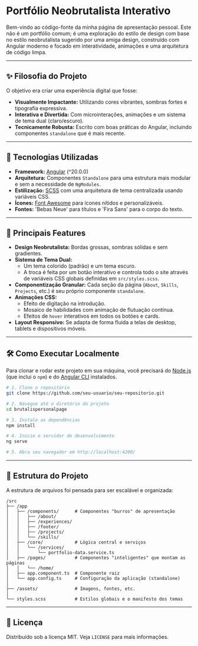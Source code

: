# Portfólio Neobrutalista Interativo

Bem-vindo ao código-fonte da minha página de apresentação pessoal. Este não é um portfólio comum; é uma exploração do estilo de design com base no estilo neobrutalista sugerido por uma amiga design, construído com Angular moderno e focado em interatividade, animações e uma arquitetura de código limpa.

---

## ✨ Filosofia do Projeto

O objetivo era criar uma experiência digital que fosse:

- **Visualmente Impactante:** Utilizando cores vibrantes, sombras fortes e tipografia expressiva.
- **Interativa e Divertida:** Com microinterações, animações e um sistema de tema dual (claro/escuro).
- **Tecnicamente Robusta:** Escrito com boas práticas do Angular, incluindo componentes `standalone` que é mais recente.

---

## 🚀 Tecnologias Utilizadas

- **Framework:** [Angular](https://angular.io/) (^20.0.0)
- **Arquitetura:** Componentes `Standalone` para uma estrutura mais modular e sem a necessidade de `NgModules`.
- **Estilização:** [SCSS](https://sass-lang.com/) com uma arquitetura de tema centralizada usando variáveis CSS.
- **Ícones:** [Font Awesome](https://fontawesome.com/) para ícones nítidos e personalizáveis.
- **Fontes:** 'Bebas Neue' para títulos e 'Fira Sans' para o corpo do texto.

---

## 🌟 Principais Features

- **Design Neobrutalista:** Bordas grossas, sombras sólidas e sem gradientes.
- **Sistema de Tema Dual:**
  - Um tema colorido (padrão) e um tema escuro.
  - A troca é feita por um botão interativo e controla todo o site através de variáveis CSS globais definidas em `src/styles.scss`.
- **Componentização Granular:** Cada seção da página (`About`, `Skills`, `Projects`, etc.) é seu próprio componente `standalone`.
- **Animações CSS:**
  - Efeito de digitação na introdução.
  - Mosaico de habilidades com animação de flutuação contínua.
  - Efeitos de `hover` interativos em todos os botões e cards.
- **Layout Responsivo:** Se adapta de forma fluida a telas de desktop, tablets e dispositivos móveis.

---

## 🛠️ Como Executar Localmente

Para clonar e rodar este projeto em sua máquina, você precisará do [Node.js](https://nodejs.org/) (que inclui o `npm`) e do [Angular CLI](https://angular.io/cli) instalados.

```bash
# 1. Clone o repositório
git clone https://github.com/seu-usuario/seu-repositorio.git

# 2. Navegue até o diretório do projeto
cd brutalispersonalpage

# 3. Instale as dependências
npm install

# 4. Inicie o servidor de desenvolvimento
ng serve

# 5. Abra seu navegador em http://localhost:4200/
```

---

## 📂 Estrutura do Projeto

A estrutura de arquivos foi pensada para ser escalável e organizada:

```
/src
├── /app
│   ├── /components/      # Componentes "burros" de apresentação
│   │   ├── /about/
│   │   ├── /experiences/
│   │   ├── /footer/
│   │   ├── /projects/
│   │   └── /skills/
│   ├── /core/            # Lógica central e serviços
│   │   └── /services/
│   │       └── portfolio-data.service.ts
│   ├── /pages/           # Componentes "inteligentes" que montam as páginas
│   │   └── /home/
│   ├── app.component.ts  # Componente raiz
│   └── app.config.ts     # Configuração da aplicação (standalone)
│
├── /assets/              # Imagens, fontes, etc.
│
└── styles.scss           # Estilos globais e o manifesto dos temas
```

---

## 📄 Licença

Distribuído sob a licença MIT. Veja `LICENSE` para mais informações.
